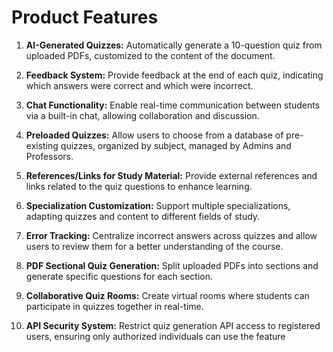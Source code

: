 # Product Features

1. **AI-Generated Quizzes:** Automatically generate a 10-question quiz from uploaded PDFs, customized to the content of the document.

2. **Feedback System:** Provide feedback at the end of each quiz, indicating which answers were correct and which were incorrect.

3. **Chat Functionality:** Enable real-time communication between students via a built-in chat, allowing collaboration and discussion.

4. **Preloaded Quizzes:** Allow users to choose from a database of pre-existing quizzes, organized by subject, managed by Admins and Professors.

5. **References/Links for Study Material:** Provide external references and links related to the quiz questions to enhance learning.

6. **Specialization Customization:** Support multiple specializations, adapting quizzes and content to different fields of study.

7. **Error Tracking:** Centralize incorrect answers across quizzes and allow users to review them for a better understanding of the course.

8. **PDF Sectional Quiz Generation:** Split uploaded PDFs into sections and generate specific questions for each section.

9. **Collaborative Quiz Rooms:** Create virtual rooms where students can participate in quizzes together in real-time.

10. **API Security System:** Restrict quiz generation API access to registered users, ensuring only authorized individuals can use the feature
